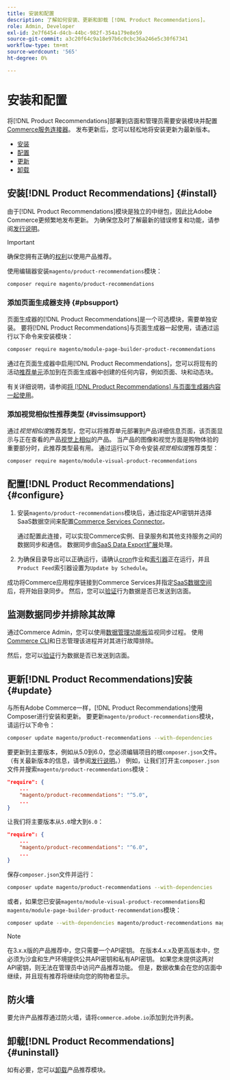 ```yaml
---
title: 安装和配置
description: 了解如何安装、更新和卸载 [!DNL Product Recommendations]。
role: Admin, Developer
exl-id: 2e7f6454-d4cb-44bc-982f-354a179e8e59
source-git-commit: a3c20f64c9a18e97b6c0cbc36a246e5c30f67341
workflow-type: tm+mt
source-wordcount: '565'
ht-degree: 0%

---
```


# 安装和配置

将[!DNL Product Recommendations]部署到店面和管理员需要安装模块并配置[Commerce服务连接器](../landing/saas.md)。 发布更新后，您可以轻松地将安装更新为最新版本。

- [安装](#install)
- [配置](#configure)
- [更新](#update)
- [卸载](#uninstall)

## 安装[!DNL Product Recommendations] {#install}

由于[!DNL Product Recommendations]模块是独立的中继包，因此比Adobe Commerce更频繁地发布更新。 为确保您及时了解最新的错误修复和功能，请参阅[发行说明](release-notes.md)。

>[!IMPORTANT]
>
>确保您拥有正确的[权利](../landing/saas.md#credentials)以使用产品推荐。

使用编辑器安装`magento/product-recommendations`模块：

```bash
composer require magento/product-recommendations
```

### 添加页面生成器支持 {#pbsupport}

页面生成器的[!DNL Product Recommendations]是一个可选模块，需要单独安装。 要将[!DNL Product Recommendations]与页面生成器一起使用，请通过运行以下命令来安装模块：

```bash
composer require magento/module-page-builder-product-recommendations
```

通过在页面生成器中启用[!DNL Product Recommendations]，您可以将现有的活动[推荐单元](https://experienceleague.adobe.com/zh-hans/docs/commerce-admin/page-builder/add-content/recommendations)添加到在页面生成器中创建的任何内容，例如页面、块和动态块。

有关详细说明，请参阅[将 [!DNL Product Recommendations] 与页面生成器内容一起使用](page-builder.md)。

### 添加视觉相似性推荐类型 {#vissimsupport}

通过&#x200B;_视觉相似度_&#x200B;推荐类型，您可以将推荐单元部署到产品详细信息页面，该页面显示与正在查看的产品[视觉上相似](type.md#visualsim)的产品。 当产品的图像和视觉方面是购物体验的重要部分时，此推荐类型最有用。 通过运行以下命令安装&#x200B;_视觉相似度_&#x200B;推荐类型：

```bash
composer require magento/module-visual-product-recommendations
```

## 配置[!DNL Product Recommendations] {#configure}

1. 安装`magento/product-recommendations`模块后，通过指定API密钥并选择SaaS数据空间来配置[Commerce Services Connector](../landing/saas.md)。

   通过配置此连接，可以实现Commerce实例、目录服务和其他支持服务之间的数据同步和通信。 数据同步由[SaaS Data Export扩展](../data-export/overview.md)处理。

1. 为确保目录导出可以正确运行，请确认[cron](https://experienceleague.adobe.com/zh-hans/docs/commerce-operations/configuration-guide/cli/configure-cron-jobs)作业和[索引器](https://experienceleague.adobe.com/zh-hans/docs/commerce-operations/configuration-guide/cli/manage-indexers)正在运行，并且`Product Feed`索引器设置为`Update by Schedule`。

成功将Commerce应用程序链接到Commerce Services并指定[SaaS数据空间](../landing/saas.md#saas-configuration)后，将开始目录同步。 然后，您可以[验证](verify.md)行为数据是否已发送到店面。

## 监测数据同步并排除其故障

通过Commerce Admin，您可以使用[数据管理功能板](https://experienceleague.adobe.com/zh-hans/docs/commerce-admin/systems/data-transfer/data-dashboard)监视同步过程。 使用[Commerce CLI](../data-export/data-export-cli-commands.md#troubleshooting)和日志管理该进程并对其进行故障排除。

然后，您可以[验证](verify.md)行为数据是否已发送到店面。

## 更新[!DNL Product Recommendations]安装 {#update}

与所有Adobe Commerce一样，[!DNL Product Recommendations]使用Composer进行安装和更新。 要更新`magento/product-recommendations`模块，请运行以下命令：

```bash
composer update magento/product-recommendations --with-dependencies
```

要更新到主要版本，例如从5.0到6.0，您必须编辑项目的根`composer.json`文件。 （有关最新版本的信息，请参阅[发行说明](release-notes.md)。） 例如，让我们打开主`composer.json`文件并搜索`magento/product-recommendations`模块：

```json
"require": {
    ...
    "magento/product-recommendations": "^5.0",
    ...
}
```

让我们将主要版本从`5.0`增大到`6.0`：

```json
"require": {
    ...
    "magento/product-recommendations": "^6.0",
    ...
}
```

保存`composer.json`文件并运行：

```bash
composer update magento/product-recommendations --with-dependencies
```

或者，如果您已安装`magento/module-visual-product-recommendations`和`magento/module-page-builder-product-recommendations`模块：

```bash
composer update --with-dependencies magento/product-recommendations magento/module-visual-product-recommendations magento/module-page-builder-product-recommendations
```

>[!NOTE]
>
> 在3.x.x版的产品推荐中，您只需要一个API密钥。 在版本4.x.x及更高版本中，您必须为沙盒和生产环境提供公共API密钥和私有API密钥。 如果您未提供这两对API密钥，则无法在管理员中访问产品推荐功能。 但是，数据收集会在您的店面中继续，并且现有推荐将继续向您的购物者显示。

## 防火墙

要允许产品推荐通过防火墙，请将`commerce.adobe.io`添加到允许列表。

## 卸载[!DNL Product Recommendations] {#uninstall}

如有必要，您可以[卸载](https://experienceleague.adobe.com/zh-hans/docs/commerce-operations/installation-guide/tutorials/uninstall-modules)产品推荐模块。

